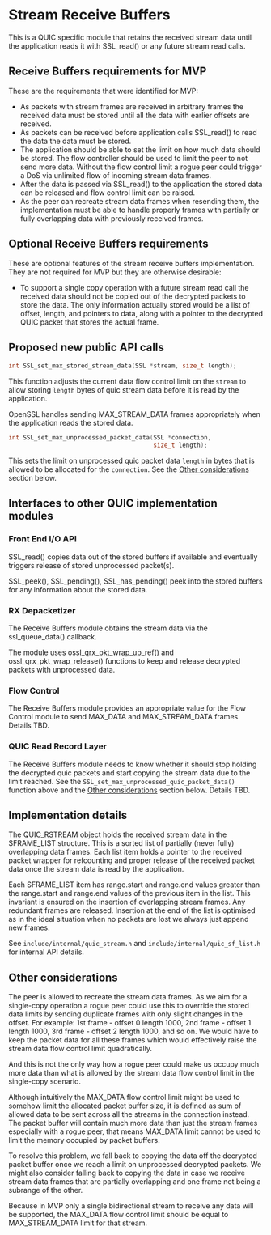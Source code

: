 Stream Receive Buffers
======================

This is a QUIC specific module that retains the received stream data
until the application reads it with SSL_read() or any future stream read
calls.

Receive Buffers requirements for MVP
------------------------------------

These are the requirements that were identified for MVP:

- As packets with stream frames are received in arbitrary frames the
  received data must be stored until all the data with earlier offsets
  are received.
- As packets can be received before application calls SSL_read() to read
  the data the data must be stored.
- The application should be able to set the limit on how much data should
  be stored. The flow controller should be used to limit the peer to not send
  more data. Without the flow control limit a rogue peer could trigger
  a DoS via unlimited flow of incoming stream data frames.
- After the data is passed via SSL_read() to the application the stored
  data can be released and flow control limit can be raised.
- As the peer can recreate stream data frames when resending them, the
  implementation must be able to handle properly frames with partially
  or fully overlapping data with previously received frames.

Optional Receive Buffers requirements
-------------------------------------

These are optional features of the stream receive buffers implementation.
They are not required for MVP but they are otherwise desirable:

- To support a single copy operation with a future stream read call
  the received data should not be copied out of the decrypted packets to
  store the data. The only information actually stored would be a list
  of offset, length, and pointers to data, along with a pointer to the
  decrypted QUIC packet that stores the actual frame.

Proposed new public API calls
-----------------------------

```C
int SSL_set_max_stored_stream_data(SSL *stream, size_t length);
```

This function adjusts the current data flow control limit on the `stream`
to allow storing `length` bytes of quic stream data before it is read by
the application.

OpenSSL handles sending MAX_STREAM_DATA frames appropriately when the
application reads the stored data.

```C
int SSL_set_max_unprocessed_packet_data(SSL *connection,
                                        size_t length);
```

This sets the limit on unprocessed quic packet data `length` in bytes that
is allowed to be allocated for the `connection`.
See the [Other considerations](#other-considerations) section below.

Interfaces to other QUIC implementation modules
-----------------------------------------------

### Front End I/O API

SSL_read() copies data out of the stored buffers if available and
eventually triggers release of stored unprocessed packet(s).

SSL_peek(), SSL_pending(), SSL_has_pending() peek into the stored
buffers for any information about the stored data.

### RX Depacketizer

The Receive Buffers module obtains the stream data via the ssl_queue_data()
callback.

The module uses ossl_qrx_pkt_wrap_up_ref() and ossl_qrx_pkt_wrap_release()
functions to keep and release decrypted packets with unprocessed data.

### Flow Control

The Receive Buffers module provides an appropriate value for the Flow
Control module to send MAX_DATA and MAX_STREAM_DATA frames. Details
TBD.

### QUIC Read Record Layer

The Receive Buffers module needs to know whether it should stop holding
the decrypted quic packets and start copying the stream data due to
the limit reached. See the `SSL_set_max_unprocessed_quic_packet_data()`
function above and the [Other considerations](#other-considerations) section
below. Details TBD.

Implementation details
----------------------

The QUIC_RSTREAM object holds the received stream data in the SFRAME_LIST
structure. This is a sorted list of partially (never fully) overlapping
data frames. Each list item holds a pointer to the received packet
wrapper for refcounting and proper release of the received packet
data once the stream data is read by the application.

Each SFRAME_LIST item has range.start and range.end values greater
than the range.start and range.end values of the previous item in the list.
This invariant is ensured on the insertion of overlapping stream frames.
Any redundant frames are released. Insertion at the end of the list
is optimised as in the ideal situation when no packets are lost we
always just append new frames.

See `include/internal/quic_stream.h` and `include/internal/quic_sf_list.h`
for internal API details.

Other considerations
--------------------

The peer is allowed to recreate the stream data frames. As we aim for
a single-copy operation a rogue peer could use this to override the stored
data limits by sending duplicate frames with only slight changes in the
offset. For example: 1st frame - offset 0 length 1000, 2nd frame -
offset 1 length 1000, 3rd frame - offset 2 length 1000, and so on. We
would have to keep the packet data for all these frames which would
effectively raise the stream data flow control limit quadratically.

And this is not the only way how a rogue peer could make us occupy much
more data than what is allowed by the stream data flow control limit
in the single-copy scenario.

Although intuitively the MAX_DATA flow control limit might be used to
somehow limit the allocated packet buffer size, it is defined as sum
of allowed data to be sent across all the streams in the connection instead.
The packet buffer will contain much more data than just the stream frames
especially with a rogue peer, that means MAX_DATA limit cannot be used
to limit the memory occupied by packet buffers.

To resolve this problem, we fall back to copying the data off the
decrypted packet buffer once we reach a limit on unprocessed decrypted
packets. We might also consider falling back to copying the data in case
we receive stream data frames that are partially overlapping and one frame
not being a subrange of the other.

Because in MVP only a single bidirectional stream to receive
any data will be supported, the MAX_DATA flow control limit should be equal
to MAX_STREAM_DATA limit for that stream.
